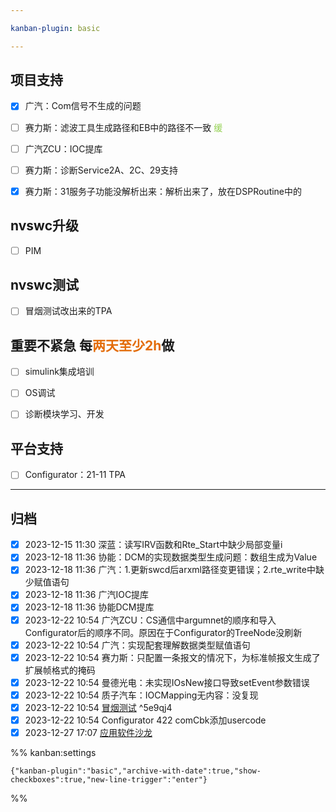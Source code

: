 ```yaml
---

kanban-plugin: basic

---
```


## 项目支持

- [x] 广汽：Com信号不生成的问题
- [ ] 赛力斯：滤波工具生成路径和EB中的路径不一致 <font color="#92d050">缓</font>
- [ ] 广汽ZCU：IOC提库
- [ ] 赛力斯：诊断Service2A、2C、29支持
- [x] 赛力斯：31服务子功能没解析出来：解析出来了，放在DSPRoutine中的


## nvswc升级

- [ ] PIM


## nvswc测试

- [ ] 冒烟测试改出来的TPA


## 重要不紧急 每<font color="#e36c09">两天至少2h</font>做

- [ ] simulink集成培训
- [ ] OS调试
- [ ] 诊断模块学习、开发


## 平台支持

- [ ] Configurator：21-11 TPA


***

## 归档

- [x] 2023-12-15 11:30 深蓝：读写IRV函数和Rte_Start中缺少局部变量i
- [x] 2023-12-18 11:36 协能：DCM的实现数据类型生成问题：数组生成为Value
- [x] 2023-12-18 11:36 广汽：1.更新swcd后arxml路径变更错误；2.rte_write中缺少赋值语句
- [x] 2023-12-18 11:36 广汽IOC提库
- [x] 2023-12-18 11:36 协能DCM提库
- [x] 2023-12-22 10:54 广汽ZCU：CS通信中argumnet的顺序和导入Configurator后的顺序不同。原因在于Configurator的TreeNode没刷新
- [x] 2023-12-22 10:54 广汽：实现配套理解数据类型赋值语句
- [x] 2023-12-22 10:54 赛力斯：只配置一条报文的情况下，为标准帧报文生成了扩展帧格式的掩码
- [x] 2023-12-22 10:54 曼德光电：未实现IOsNew接口导致setEvent参数错误
- [x] 2023-12-22 10:54 质子汽车：IOCMapping无内容：没复现
- [x] 2023-12-22 10:54 [冒烟测试](冒烟测试.md) ^5e9qj4
- [x] 2023-12-22 10:54 Configurator 422 comCbk添加usercode
- [x] 2023-12-27 17:07 [应用软件沙龙](应用软件沙龙.md)

%% kanban:settings
```
{"kanban-plugin":"basic","archive-with-date":true,"show-checkboxes":true,"new-line-trigger":"enter"}
```
%%